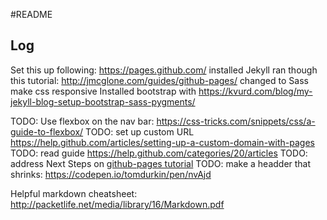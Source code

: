 #README

## Log
Set this up following: https://pages.github.com/
installed Jekyll
ran though this tutorial: http://jmcglone.com/guides/github-pages/
changed to  Sass
make css responsive
Installed bootstrap with https://kvurd.com/blog/my-jekyll-blog-setup-bootstrap-sass-pygments/


TODO: Use flexbox on the nav bar: https://css-tricks.com/snippets/css/a-guide-to-flexbox/
TODO: set up custom URL https://help.github.com/articles/setting-up-a-custom-domain-with-pages
TODO: read guide https://help.github.com/categories/20/articles
TODO: address Next Steps on [github-pages tutorial](http://jmcglone.com/guides/github-pages/)
TODO: make a headder that shrinks: https://codepen.io/tomdurkin/pen/nvAjd

Helpful markdown cheatsheet:  http://packetlife.net/media/library/16/Markdown.pdf
